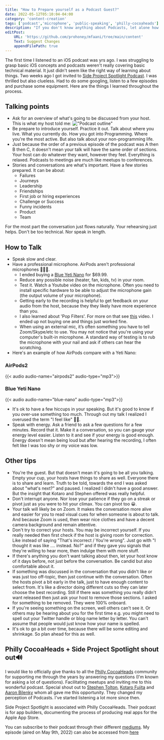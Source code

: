 ```yaml
---
title: "How to Prepare yourself as a Podcast Guest?"
date: 2022-05-12T05:10:04-04:00
category: 'content-creation'
tags: ['podcast','microphone', 'public-speaking', 'philly-cocoaheads']
description: "If you don't know anything about Podcasts, let alone how to be a guest on the show, then this post can get you in the right direction."
editPost:
    URL: 'https://github.com/prohoney/mfaani/tree/main/content'
    Text: Suggest Changes
    appendFilePath: true
---
```


The first time I listened to an iOS podcast was yrs ago. I was struggling to grasp basic iOS concepts and podcasts weren't really covering basic technical material. It just didn't seem like the right way of learning about things. Two weeks ago I got invited to [Side Project Spotlight Podcast](http://phillycocoa.org/podcast/). I was thrilled but also clueless. Had to do some googling, listen to a few episodes and purchase some equipment. Here are the things I learned throughout the process.

## Talking points 
- Ask for an overview of what's going to be discussed from your host. This is what my host told me: 
!["Podcast outline"](/podcast-outline.png)
- Be prepare to introduce yourself. Practice it out. Talk about where you live. What you currently do. How you got into Programming. Where you're the most active. But also talk about your non-programming life.
- Just because the order of a previous episode of the podcast was A then B then C, it doesn't mean your talk will have the same order of sections. Your host can do whatever they want, however they feel. Everything is relaxed. Podcasts to meetings are much like meetups to conferences. 
- Stories and conversations are what's important. Have a few stories prepared. It can be about: 
    - Failures 
    - Journeys
    - Leadership
    - Friendships
    - First job or hiring experiences
    - Challenge or Success
    - Funny incidents
    - Product
    - Team  

For the most part the conversation just flows naturally. Your rehearsing just helps. Don't be too technical. Nor speak in length.

## How to Talk
- Speak slow and clear.
- Have a professional microphone. AirPods aren't professional microphones 🫠🫠🫠.
    - I ended buying a [Blue Yeti Nano](https://www.bluemic.com/en-us/products/yeti-nano/) for $69.99.
    - Reduce any possible noise (heater, fan, kids, tv) in your room.
    - Test it. Watch a Youtube video on the microphone. Often you need to install specific hardware to be able to adjust the microphone gain (the output volume of your microphone).
    - Getting early to the recording is helpful to get feedback on your audio from the host, because they they likely have more experience than you.
    - I also learned about 'Pop Filters'. For more on that see [this](https://www.youtube.com/watch?v=amWbTkjfhDk) video. I ended up not buying one and things just worked fine. 
    - When using an external mic, it’s often something you have to tell Zoom/Skype/etc to use. You may not notice that you're using your computer's built-in microphone. A standard way of testing is to rub the microphone with your nail and ask if others can hear the scratching. 
- Here's an example of how AirPods compare with a Yeti Nano:

### AirPods2

{{< audio audio-name="airpods2" audio-type="mp3">}}
### Blue Yeti Nano
{{< audio audio-name="blue-nano" audio-type="mp3">}}

- It's ok to have a few hiccups in your speaking. But it's good to know if you over-use something too much. Through out my talk I realized I overused the term "I feel like" 🤦‍♂️. 
- Speak with energy. Ask a friend to ask a few questions for a few minutes. Record that it. Make it a conversation, so you can gauge your energy level easier. Listen to it and see if your energy is good enough. Energy doesn't mean being loud but after hearing the recording, I often felt like I was too shy or my voice was low. 

## Other tips
- You're the guest. But that doesn't mean it's going to be all you talking. Empty your cup, your hosts have things to share as well. Everyone there is to share and learn. Truth to be told, towards the end I was asked about "what's next?" and paused. I realized I didn't have a good answer. But the insight that Kotaro and Stephen offered was really helpful. 
- Don't interrupt anyone. Nor lose your patience if they go on a streak or pivot just as you were to hit your climax. You can pivot too 😀. 
- Your talk will likely be on Zoom. It makes the conversation more alive and easier for you to read visual cues for when someone is about to talk. And because Zoom is used, then wear nice clothes and have a decent camera background and remain attentive. 
- Don't try to correct your hosts. You may be incorrect yourself. If you really needed then first check if the host is giving room for correction. Like instead of saying "That's incorrect / You're wrong". Just go with "I thought it was like .... instead. No?" and if they gave you signals that they're willing to hear more, then indulge them with more stuff. 
- If there's anything you don't want talking about then, let your host know of it days before, not just before the conversation. Be candid but also comfortable about it. 
- If something was discussed in the conversation that you didn't like or was just too off-topic, then just continue with the conversation. Often the hosts pivot a bit early in the talk, just to have enough content to select from. It's like a director doing different cuts so they can later choose the best recording. Still if there was something you really didn't want released then just ask your host to remove those sections. I asked for something to be removed. They were 100% onboard. 
- If you're seeing something on the screen, well others can't see it. Or others may be hearing about you for the first time e.g. you might need to spell out your Twitter handle or blog name letter by letter. You can't assume that people would just know how your name is spelled.
- It's ok to go a bit over time, because there will be some editing and shrinkage. So plan ahead for this as well. 

## Philly CocoaHeads + Side Project Spotlight shout out🔊

I would like to officially give thanks to all the [Philly CocoaHeads](http://phillycocoa.org) community for supporting me through the years by answering my questions (I'm known for asking a lot of questions). Facilitating meetups and inviting me to this wonderful podcast. Special shout out to [Stephen Tolton](https://twitter.com/stolton), [Kotaro Fujita](https://twitter.com/wild37) and [Aaron Bilenky](https://twitter.com/ambilenky) whom all gave me this opportunity. They changed my perception of Podcasts. I've started listening a lot more since then.

Side Project Spotlight is associated with Philly CocoaHeads. 
Their podcast is for app builders, documenting the process of producing real apps for the Apple App Store.

You can subscribe to their podcast through their different [mediums](https://anchor.fm/side-project-spotlight). My episode (aired on May 9th, 2022) can also be accessed from [here](http://phillycocoa.org/podcast/sps-16/)